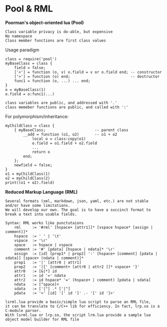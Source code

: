 # Pool & RML
**Poorman's object-oriented lua (Pool)**

    Class variable privacy is do-able, but expensive
    No namespace
    Class member functions are first class values

Usage paradigm

    class = require('pool')
    myBaseClass = class {
        field = false;
        ['<'] = function (o, v) o.field = v or o.field end; -- constructor
        ['>'] = function (o) end;                           -- destructor
        func1 = function (o, ...) ... end;
    }
    o = myBaseClass(1)
    o.field = o:func1(...)

    class variables are public, and addressed with '.'
    class memeber functions are public, and called with ':'

For polymorphism/inheritance:

    myChildClass = class {
        { myBaseClass;                      -- parent class
            __add = function (o1, o2)       -- o1 + o2
                local o = class:copy(o1)
                o.field = o1.field + o2.field
                ...
                return o
            end;
        };
        newfield = false;
    }
    o1 = myChildClass(1)
    o2 = myChildClass(2)
    print((o1 + o2).field)

**Reduced Markup Language (RML)**

    Several formats (xml, markdown, json, yaml, etc.) are not stable and/or have some limitations.
    We will develop our own. The goal is to have a succinct format to break a text into usable fields.

    Syntax: RML works like punctutaions
        rml     := '#rml' [hspace+ [attr1]]* [vspace hspace* [assign | comment]]*
        hspace  := ' ' | '\t'
        vspace  := '\r'
        space   := hspace | vspace
        comment := '#' [pdata] [hspace | ndata]* '\r'
        assign  := [id] [prop1* | prop2] ':' [hspace+ [comment] [pdata | sdata]] [space+ (ndata | comment)]*
        prop1   := '|' [attr0 | attr1]
        prop2   := '|{' [comment+ [attr0 | attr2 ]]* vspace+ '}'
        attr0   := [&|*] id
        attr1   := id '=' ndata
        attr2   := id hspace* '=' (hspace+ | comment) [pdata | sdata]
        ndata   := [^space]+
        sdata   := ['|"] .* ['|"]
        pdata   := '<' [id] '[' id ']' .- '[' id ']>'

    lsrml.lua provide a basic/simple lua script to parse an RML file,
    it can be translate to C/C++ lib for efficiency. In fact, lrp.so is a C-module parser.
    With lsrml.lua or lrp.so, the script lrm.lua provide a sample lua object model builder for RML file
